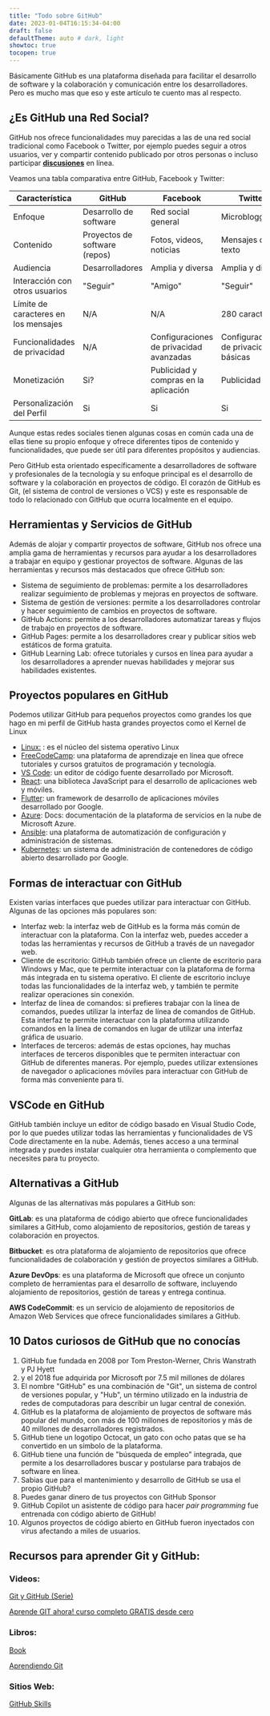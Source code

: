 ```yaml
---
title: "Todo sobre GitHub"
date: 2023-01-04T16:15:34-04:00
draft: false
defaultTheme: auto # dark, light
showtoc: true
tocopen: true
---
```


Básicamente GitHub es una plataforma diseñada para facilitar el desarrollo de software y la colaboración y comunicación entre los desarrolladores. Pero es mucho mas que eso y este artículo te cuento mas al respecto.

## ¿Es GitHub una Red Social?

GitHub nos ofrece funcionalidades muy parecidas a las de una red social tradicional como Facebook o Twitter, por ejemplo puedes seguir a otros usuarios, ver y compartir contenido publicado por otros personas o incluso participar **[discusiones](https://docs.github.com/es/discussions)** en línea.

Veamos una tabla comparativa entre GitHub, Facebook y Twitter:

| Característica | GitHub | Facebook | Twitter |
| --- | --- | --- | --- |
| Enfoque | Desarrollo de software | Red social general | Microblogging |
| Contenido | Proyectos de software (repos) | Fotos, videos, noticias | Mensajes de texto |
| Audiencia | Desarrolladores | Amplia y diversa | Amplia y diversa |
| Interacción con otros usuarios | "Seguir" | "Amigo" | "Seguir" |
| Límite de caracteres en los mensajes | N/A | N/A | 280 caracteres |
| Funcionalidades de privacidad | N/A | Configuraciones de privacidad avanzadas | Configuraciones de privacidad básicas |
| Monetización | Si? | Publicidad y compras en la aplicación | Publicidad |
| Personalización del Perfil | Si | Si | Si |

Aunque estas redes sociales tienen algunas cosas en común cada una de ellas tiene su propio enfoque y ofrece diferentes tipos de contenido y funcionalidades, que puede ser útil para diferentes propósitos y audiencias. 

Pero GitHub esta orientado específicamente a desarrolladores de software y profesionales de la tecnología y su enfoque principal es el desarrollo de software y la colaboración en proyectos de código. El corazón de GitHub es Git, (el sistema de control de versiones o VCS) y este es responsable de todo lo relacionado con GitHub que ocurra localmente en el equipo.

## Herramientas y Servicios de GitHub

Además de alojar y compartir proyectos de software, GitHub nos ofrece una amplia gama de herramientas y recursos para ayudar a los desarrolladores a trabajar en equipo y gestionar proyectos de software. Algunas de las herramientas y recursos más destacados que ofrece GitHub son:

- Sistema de seguimiento de problemas: permite a los desarrolladores realizar seguimiento de problemas y mejoras en proyectos de software.
- Sistema de gestión de versiones: permite a los desarrolladores controlar y hacer seguimiento de cambios en proyectos de software.
- GitHub Actions: permite a los desarrolladores automatizar tareas y flujos de trabajo en proyectos de software.
- GitHub Pages: permite a los desarrolladores crear y publicar sitios web estáticos de forma gratuita.
- GitHub Learning Lab: ofrece tutoriales y cursos en línea para ayudar a los desarrolladores a aprender nuevas habilidades y mejorar sus habilidades existentes.

## Proyectos populares en GitHub

Podemos utilizar GitHub para pequeños proyectos como grandes los que hago en mi perfil de GitHub hasta grandes proyectos como el Kernel de Linux

- [Linux:](https://github.com/torvalds/linux) : es el núcleo del sistema operativo Linux
- [FreeCodeCamp](https://github.com/freeCodeCamp/freeCodeCamp): una plataforma de aprendizaje en línea que ofrece tutoriales y cursos gratuitos de programación y tecnología.
- [VS Code](https://github.com/microsoft/vscode): un editor de código fuente desarrollado por Microsoft.
- [React](https://github.com/facebook/react): una biblioteca JavaScript para el desarrollo de aplicaciones web y móviles.
- [Flutter](https://github.com/flutter/flutter): un framework de desarrollo de aplicaciones móviles desarrollado por Google.
- [Azure](https://github.com/MicrosoftDocs/azure-docs): Docs: documentación de la plataforma de servicios en la nube de Microsoft Azure.
- [Ansible](https://github.com/ansible/ansible): una plataforma de automatización de configuración y administración de sistemas.
- [Kubernetes](https://github.com/kubernetes/kubernetes): un sistema de administración de contenedores de código abierto desarrollado por Google.

## Formas de interactuar con GitHub

Existen varias interfaces que puedes utilizar para interactuar con GitHub. Algunas de las opciones más populares son:

- Interfaz web: la interfaz web de GitHub es la forma más común de interactuar con la plataforma. Con la interfaz web, puedes acceder a todas las herramientas y recursos de GitHub a través de un navegador web.
- Cliente de escritorio: GitHub también ofrece un cliente de escritorio para Windows y Mac, que te permite interactuar con la plataforma de forma más integrada en tu sistema operativo. El cliente de escritorio incluye todas las funcionalidades de la interfaz web, y también te permite realizar operaciones sin conexión.
- Interfaz de línea de comandos: si prefieres trabajar con la línea de comandos, puedes utilizar la interfaz de línea de comandos de GitHub. Esta interfaz te permite interactuar con la plataforma utilizando comandos en la línea de comandos en lugar de utilizar una interfaz gráfica de usuario.
- Interfaces de terceros: además de estas opciones, hay muchas interfaces de terceros disponibles que te permiten interactuar con GitHub de diferentes maneras. Por ejemplo, puedes utilizar extensiones de navegador o aplicaciones móviles para interactuar con GitHub de forma más conveniente para ti.

## VSCode en GitHub

GitHub también incluye un editor de código basado en Visual Studio Code, por lo que puedes utilizar todas las herramientas y funcionalidades de VS Code directamente en la nube. Además, tienes acceso a una terminal integrada y puedes instalar cualquier otra herramienta o complemento que necesites para tu proyecto.

## Alternativas a GitHub

Algunas de las alternativas más populares a GitHub son:

**GitLab**: es una plataforma de código abierto que ofrece funcionalidades similares a GitHub, como alojamiento de repositorios, gestión de tareas y colaboración en proyectos.

**Bitbucket**: es otra plataforma de alojamiento de repositorios que ofrece funcionalidades de colaboración y gestión de proyectos similares a GitHub.

**Azure DevOps**: es una plataforma de Microsoft que ofrece un conjunto completo de herramientas para el desarrollo de software, incluyendo alojamiento de repositorios, gestión de tareas y entrega continua.

**AWS CodeCommit**: es un servicio de alojamiento de repositorios de Amazon Web Services que ofrece funcionalidades similares a GitHub.

## 10 Datos curiosos de GitHub que no conocías

1. GitHub fue fundada en 2008 por Tom Preston-Werner, Chris Wanstrath y PJ Hyett 
2. y el  2018 fue adquirida por Microsoft por 7.5 mil millones de dólares
3. El nombre "GitHub" es una combinación de "Git", un sistema de control de versiones popular, y "Hub", un término utilizado en la industria de redes de computadoras para describir un lugar central de conexión.
4. GitHub es la plataforma de alojamiento de proyectos de software más popular del mundo, con más de 100 millones de repositorios y más de 40 millones de desarrolladores registrados.
5. GitHub tiene un logotipo Octocat, un gato con ocho patas que se ha convertido en un símbolo de la plataforma.
6. GitHub tiene una función de "búsqueda de empleo" integrada, que permite a los desarrolladores buscar y postularse para trabajos de software en línea.
7. Sabias que para el mantenimiento y desarrollo de GitHub se usa el propio GitHub?
8. Puedes ganar dinero de tus proyectos con GitHub Sponsor
9. GitHub Copilot un asistente de código para hacer *pair programming* fue entrenada con código abierto de GitHub!
10. Algunos proyectos de código abierto en GitHub fueron inyectados con virus afectando a miles de usuarios.

## Recursos para aprender Git y GitHub:

### Videos:

[Git y GitHub (Serie)](https://youtube.com/playlist?list=PLlsIrByBKGV3WP9uz4ColM6f_vq1Q66qW)

[Aprende GIT ahora! curso completo GRATIS desde cero](https://youtu.be/VdGzPZ31ts8)

### Libros:

[Book](https://git-scm.com/book/en/v2)

[Aprendiendo Git](https://leanpub.com/aprendiendo-git)

### Sitios Web:

[GitHub Skills](https://skills.github.com/)